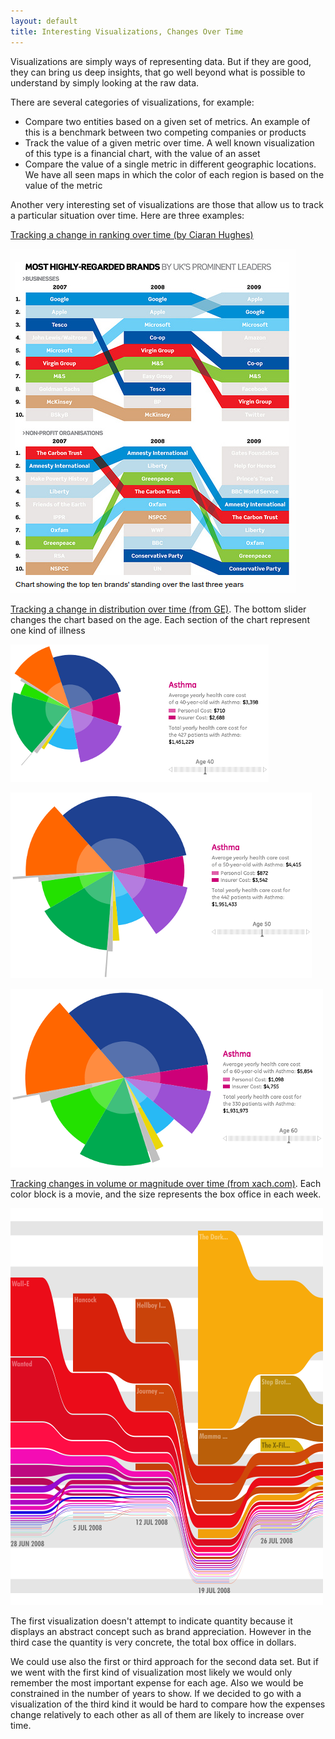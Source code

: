 ```yaml
---
layout: default
title: Interesting Visualizations, Changes Over Time
---
```


<p>
Visualizations are simply ways of representing data. But if they are good,
they can bring us deep insights, that go well beyond what is possible to
understand by simply looking at the raw data.
</p>
<p>
There are several categories of visualizations, for example:
  <ul>
    <li>Compare two entities based on a given set of metrics. An example
    of this is a benchmark between two competing companies or products</li>
    <li>Track the value of a given metric over time. A well known
    visualization of this type is a financial chart, with the value of an
    asset</li>
    <li>Compare the value of a single metric in different geographic locations.
    We have all seen maps in which the color of each region is based on the
    value of the metric</li>
  </ul>
<p>
Another very interesting set of visualizations are those that allow us to
track a particular situation over time. Here are three examples:
</p>
<p>
<a href="http://www.flickr.com/photos/ciaranhughes/4121291229/">
  Tracking a change in ranking over time (by Ciaran Hughes)</a>
</p>

![](/images/visualization-changes-ranking-over-time.png)

<p>
<a href="http://www.ge.com/visualization/health_costs/index.html">
  Tracking a change in distribution over time (from GE)</a>.
The bottom slider changes the chart based on the age. Each section of the
chart represent one kind of illness
</p>

![](/images/visualization-changes-distribution-over-time-40.png)

![](/images/visualization-changes-distribution-over-time-50.png)

![](/images/visualization-changes-distribution-over-time-60.png)

<p>
<a href="http://www.xach.com/moviecharts/2008.html">
  Tracking changes in volume or magnitude over time (from xach.com)</a>.
Each color block is a movie, and the size represents the box office in each
week.
</p>

![](/images/visualization-changes-volume-over-time.png)

<p>
The first visualization doesn't attempt to indicate quantity because it
displays an abstract concept such as brand appreciation. However in the third
case the quantity is very concrete, the total box office in dollars.
</p>
<p>
We could use also the first or third approach for the second data set.
But if we went with the first kind of visualization most likely we would only
remember the most important expense for each age. Also we would be constrained
in the number of years to show. If we decided to go with a visualization of
the third kind it would be hard to compare how the expenses change relatively
to each other as all of them are likely to increase over time.
</p>

